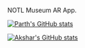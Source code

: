 NOTL Museum AR App.


[![Parth's GitHub stats](https://github-readme-stats.vercel.app/api?username=Parth-1612)](https://github.com/COSC-4P02-Team-REX/CLIO)

[![Akshar's GitHub stats](https://github-readme-stats.vercel.app/api?username=Aksharpatel812)](https://github.com/Aksharpatel812/github-readme-stats)

